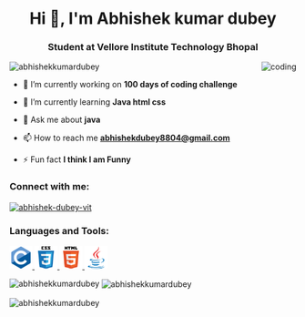 <h1 align="center">Hi 👋, I'm Abhishek kumar dubey</h1>
<h3 align="center">Student at Vellore Institute Technology Bhopal</h3>
<img align="right" alt="coding" width"400" src="https://cdn.dribbble.com/users/1162077/screenshots/3848914/programmer.gif"
<p align="left"> <img src="https://komarev.com/ghpvc/?username=abhishekkumardubey&label=Profile%20views&color=0e75b6&style=flat" alt="abhishekkumardubey" /> </p>

- 🔭 I’m currently working on **100 days of coding challenge**

- 🌱 I’m currently learning **Java html css**

- 💬 Ask me about **java**

- 📫 How to reach me **abhishekdubey8804@gmail.com**

- ⚡ Fun fact **I think I am Funny**

<h3 align="left">Connect with me:</h3>
<p align="left">
<a href="https://linkedin.com/in/abhishek-dubey-vit" target="blank"><img align="center" src="https://raw.githubusercontent.com/rahuldkjain/github-profile-readme-generator/master/src/images/icons/Social/linked-in-alt.svg" alt="abhishek-dubey-vit" height="30" width="40" /></a>
</p>

<h3 align="left">Languages and Tools:</h3>
<p align="left"> <a href="https://www.cprogramming.com/" target="_blank" rel="noreferrer"> <img src="https://raw.githubusercontent.com/devicons/devicon/master/icons/c/c-original.svg" alt="c" width="40" height="40"/> </a> <a href="https://www.w3schools.com/css/" target="_blank" rel="noreferrer"> <img src="https://raw.githubusercontent.com/devicons/devicon/master/icons/css3/css3-original-wordmark.svg" alt="css3" width="40" height="40"/> </a> <a href="https://www.w3.org/html/" target="_blank" rel="noreferrer"> <img src="https://raw.githubusercontent.com/devicons/devicon/master/icons/html5/html5-original-wordmark.svg" alt="html5" width="40" height="40"/> </a> <a href="https://www.java.com" target="_blank" rel="noreferrer"> <img src="https://raw.githubusercontent.com/devicons/devicon/master/icons/java/java-original.svg" alt="java" width="40" height="40"/> </a> </p>

<p><img align="left" src="https://github-readme-stats.vercel.app/api/top-langs?username=abhishekkumardubey&show_icons=true&locale=en&layout=compact" alt="abhishekkumardubey" /></p>

<p>&nbsp;<img align="center" src="https://github-readme-stats.vercel.app/api?username=abhishekkumardubey&show_icons=true&locale=en" alt="abhishekkumardubey" /></p>

<p><img align="center" src="https://github-readme-streak-stats.herokuapp.com/?user=abhishekkumardubey&" alt="abhishekkumardubey" /></p>
